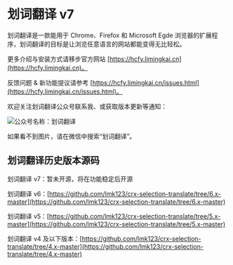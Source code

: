 # 划词翻译 v7

划词翻译是一款能用于 Chrome、Firefox 和 Microsoft Egde 浏览器的扩展程序，划词翻译的目标是让浏览任意语言的网站都能变得无比轻松。

更多介绍与安装方式请移步官方网站 [https://hcfy.limingkai.cn](https://hcfy.limingkai.cn)。

反馈问题 & 新功能提议请参考 [https://hcfy.limingkai.cn/issues.html](https://hcfy.limingkai.cn/issues.html)。

欢迎关注划词翻译公众号联系我、或获取版本更新等通知：

![公众号名称：划词翻译](https://user-images.githubusercontent.com/5035625/77947483-8fe6a480-72f6-11ea-8318-5d89bf49c460.png)

如果看不到图片，请在微信中搜索“划词翻译”。

## 划词翻译历史版本源码

划词翻译 v7：暂未开源，将在功能稳定后开源

划词翻译 v6：[https://github.com/lmk123/crx-selection-translate/tree/6.x-master](https://github.com/lmk123/crx-selection-translate/tree/6.x-master)

划词翻译 v5：[https://github.com/lmk123/crx-selection-translate/tree/5.x-master](https://github.com/lmk123/crx-selection-translate/tree/5.x-master)

划词翻译 v4 及以下版本：[https://github.com/lmk123/crx-selection-translate/tree/4.x-master](https://github.com/lmk123/crx-selection-translate/tree/4.x-master)
